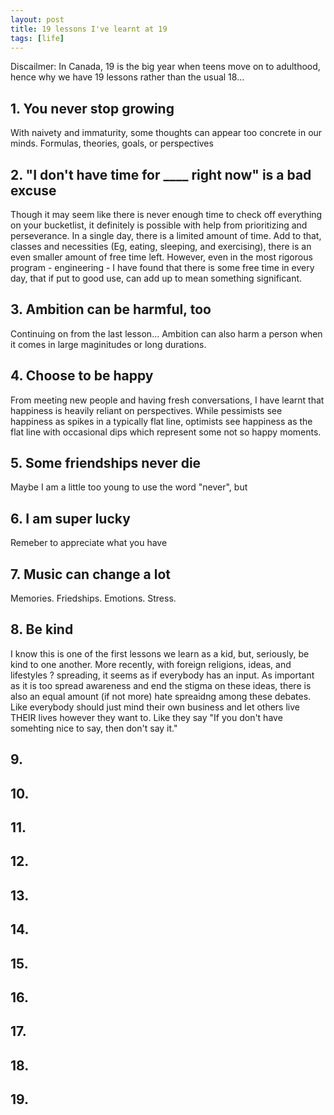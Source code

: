 ```yaml
---
layout: post
title: 19 lessons I've learnt at 19
tags: [life]
---
```


Discailmer: In Canada, 19 is the big year when teens move on to adulthood, hence why we have 19 lessons rather than the usual 18...

## 1. You never stop growing <br>
With naivety and immaturity, some thoughts can appear too concrete in our minds. Formulas, theories, goals, or perspectives

## 2. "I don't have time for ____ right now" is a bad excuse <br>
Though it may seem like there is never enough time to check off everything on your bucketlist, it definitely is possible with help from prioritizing and perseverance. In a single day, there is a limited amount of time. Add to that, classes and necessities (Eg, eating, sleeping, and exercising), there is an even smaller amount of free time left. However, even in the most rigorous program - engineering - I have found that there is some free time in every day, that if put to good use, can add up to mean something significant. 

## 3. Ambition can be harmful, too <br>
Continuing on from the last lesson... Ambition can also harm a person when it comes in large maginitudes or long durations. 

## 4. Choose to be happy <br>
From meeting new people and having fresh conversations, I have learnt that happiness is heavily reliant on perspectives. While pessimists see happiness as spikes in a typically flat line, optimists see happiness as the flat line with occasional dips which represent some not so happy moments. 

## 5. Some friendships never die <br>
Maybe I am a little too young to use the word "never", but

## 6. I am super lucky <br>
Remeber to appreciate what you have 

## 7. Music can change a lot <br>
Memories. Friedships. Emotions. Stress. 

## 8. Be kind <br>
I know this is one of the first lessons we learn as a kid, but, seriously, be kind to one another. More recently, with foreign religions, ideas, and lifestyles ? spreading, it seems as if everybody has an input. As important as it is too spread awareness and end the stigma on these ideas, there is also an equal amount (if not more) hate spreaidng among these debates. Like everybody should just mind their own business and let others live THEIR lives however they want to. Like they say "If you don't have somehting nice to say, then don't say it."

## 9. <br>

## 10. <br>

## 11. <br>

## 12. <br>

## 13. <br>

## 14. <br>

## 15. <br>

## 16. <br>

## 17. <br>

## 18. <br>

## 19. <br>